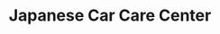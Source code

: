 ---
title: "Japanese Car Care Center"
url: /centennial/japanese-car-care-center/
shop: car repair
---